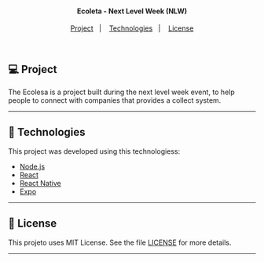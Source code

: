 <h4 align="center">
  Ecoleta - Next Level Week (NLW)
</h4>

<p align="center">
  <a href="#-projeto">Project</a>&nbsp;&nbsp;&nbsp;|&nbsp;&nbsp;&nbsp;
  <a href="#rocket-tecnologias">Technologies</a>&nbsp;&nbsp;&nbsp;|&nbsp;&nbsp;&nbsp;
  <a href="#memo-licença">License</a>
</p>

<br>

## 💻 Project

The Ecolesa is a project built during the next level week event, to help people to connect with companies that provides
a collect system.

---

## :rocket: Technologies

This project was developed using this technologiess:

- [Node.js](https://nodejs.org/en/)
- [React](https://reactjs.org)
- [React Native](https://facebook.github.io/react-native/)
- [Expo](https://expo.io/)

---

## :memo: License

This projeto uses MIT License. See the file [LICENSE](LICENSE.md) for more details.

---
